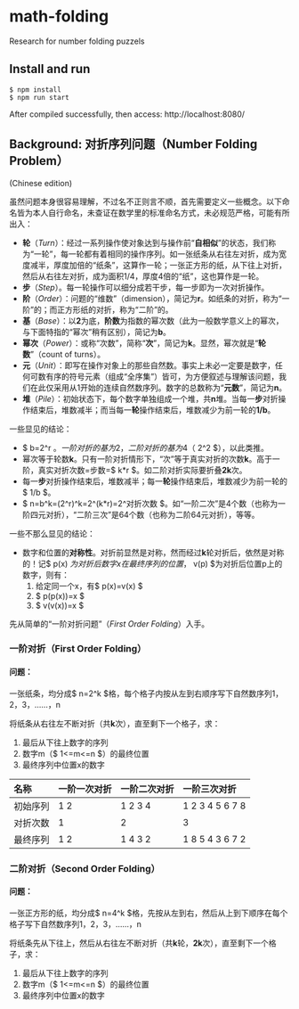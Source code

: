 # math-folding
Research for number folding puzzels

## Install and run

    $ npm install
    $ npm run start

After compiled successfully, then access: http://localhost:8080/

## Background: 对折序列问题（Number Folding Problem）
(Chinese edition)

虽然问题本身很容易理解，不过名不正则言不顺，首先需要定义一些概念。以下命名皆为本人自行命名，未查证在数学里的标准命名方式，未必规范严格，可能有所出入：
* **轮**（_Turn_）：经过一系列操作使对象达到与操作前“**自相似**”的状态，我们称为“一轮”，每一轮都有着相同的操作序列。如一张纸条从右往左对折，成为宽度减半，厚度加倍的“纸条”，这算作一轮；一张正方形的纸，从下往上对折，然后从右往左对折，成为面积1/4，厚度4倍的“纸”，这也算作是一轮。
* **步**（_Step_）。每一轮操作可以细分成若干步，每一步即为一次对折操作。
* **阶**（_Order_）：问题的“维数”（dimension），简记为**r**。如纸条的对折，称为“一阶”的；而正方形纸的对折，称为“二阶”的。
* **基**（_Base_）：以**2**为底，**阶数**为指数的幂次数（此为一般数学意义上的幂次，与下面特指的“幂次”稍有区别），简记为**b**。
* **幂次**（_Power_）：或称“次数”，简称“**次**”，简记为**k**。显然，幂次就是“**轮数**”（count of turns）。
* **元**（_Unit_）：即写在操作对象上的那些自然数。事实上未必一定要是数字，任何可数有序的符号元素（组成“全序集”）皆可，为方便叙述与理解该问题，我们在此仅采用从1开始的连续自然数序列。数字的总数称为“**元数**”，简记为**n**。
* **堆**（_Pile_）：初始状态下，每个数字单独组成一个堆，共**n**堆。当每一**步**对折操作结束后，堆数减半；而当每一**轮**操作结束后，堆数减少为前一轮的**1/b**。

一些显见的结论：
* $ b=2^r $。一阶对折的基为2，二阶对折的基为4（$ 2^2 $），以此类推。
* 幂次等于轮数**k**。只有一阶对折情形下，“次”等于真实对折的次数**k**。高于一阶，真实对折次数=步数=$ k*r $。如二阶对折实际要折叠**2k**次。
* 每一**步**对折操作结束后，堆数减半；每一**轮**操作结束后，堆数减少为前一轮的$ 1/b $。
* $ n=b^k=(2^r)^k=2^(k*r)=2^对折次数 $。如“一阶二次”是4个数（也称为一阶四元对折），“二阶三次”是64个数（也称为二阶64元对折），等等。

一些不那么显见的结论：
* 数字和位置的**对称性**。对折前显然是对称，然而经过**k**轮对折后，依然是对称的！记$ p(x) $为对折后数字x在最终序列的位置，$ v(p) $为对折后位置p上的数字，则有：
  1) 给定同一个x，有$ p(x)=v(x) $
  1) $ p(p(x))=x $
  1) $ v(v(x))=x $

先从简单的“一阶对折问题”（_First Order Folding_）入手。

### 一阶对折（First Order Folding）

#### 问题：

一张纸条，均分成$ n=2^k $格，每个格子内按从左到右顺序写下自然数序列1，2，3，……，n

将纸条从右往左不断对折（共**k**次），直至剩下一个格子，求：
 1) 最后从下往上数字的序列
 1) 数字m（$ 1<=m<=n $）的最终位置
 1) 最终序列中位置x的数字

| 名称     | 一阶一次对折 | 一阶二次对折 | 一阶三次对折    |
| :------- | :----------- | :----------- | :-------------- |
| 初始序列 | 1 2          | 1 2 3 4      | 1 2 3 4 5 6 7 8 |
| 对折次数 | 1            | 2            | 3               |
| 最终序列 | 1 2          | 1 4 3 2      | 1 8 5 4 3 6 7 2 |

### 二阶对折（Second Order Folding）

#### 问题：

一张正方形的纸，均分成$ n=4^k $格，先按从左到右，然后从上到下顺序在每个格子写下自然数序列1，2，3，……，n

将纸条先从下往上，然后从右往左不断对折（共**k**轮，**2k**次），直至剩下一个格子，求：
1) 最后从下往上数字的序列
1) 数字m（$ 1<=m<=n $）的最终位置
1) 最终序列中位置x的数字
